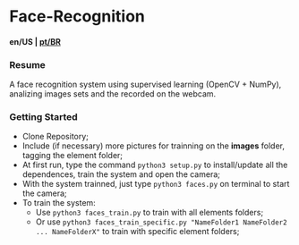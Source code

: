 # Face-Recognition
#### en/US | <a href="https://github.com/leoGCoelho/Face-Recognition/blob/master/README-PT.md">pt/BR</a>

### Resume
A face recognition system using supervised learning (OpenCV + NumPy), analizing images sets and the recorded on the webcam. 
### Getting Started
  - Clone Repository;
  - Include (if necessary) more pictures for trainning on the **images** folder, tagging the element folder;
  - At first run, type the command `python3 setup.py` to install/update all the dependences, train the system and open the camera;
  - With the system trainned, just type `python3 faces.py` on terminal to start the camera;
  - To train the system:
    - Use `python3 faces_train.py` to train with all elements folders;
    - Or use `python3 faces_train_specific.py "NameFolder1 NameFolder2 ... NameFolderX"` to train with specific element folders;
